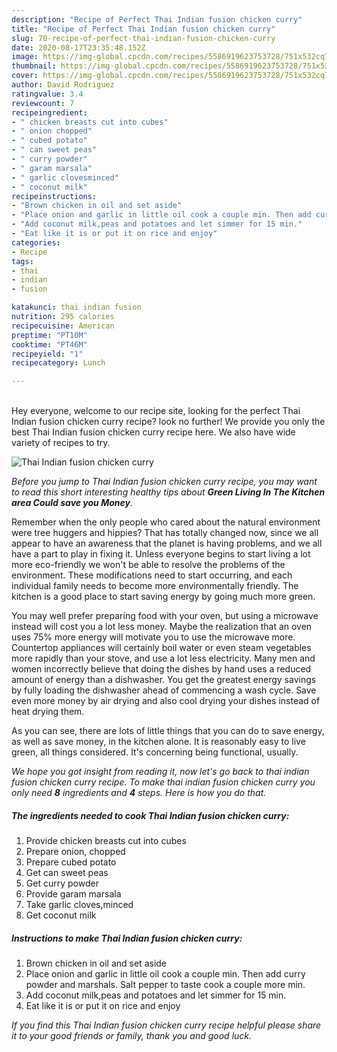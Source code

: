 ```yaml
---
description: "Recipe of Perfect Thai Indian fusion chicken curry"
title: "Recipe of Perfect Thai Indian fusion chicken curry"
slug: 70-recipe-of-perfect-thai-indian-fusion-chicken-curry
date: 2020-08-17T23:35:48.152Z
image: https://img-global.cpcdn.com/recipes/5586919623753728/751x532cq70/thai-indian-fusion-chicken-curry-recipe-main-photo.jpg
thumbnail: https://img-global.cpcdn.com/recipes/5586919623753728/751x532cq70/thai-indian-fusion-chicken-curry-recipe-main-photo.jpg
cover: https://img-global.cpcdn.com/recipes/5586919623753728/751x532cq70/thai-indian-fusion-chicken-curry-recipe-main-photo.jpg
author: David Rodriguez
ratingvalue: 3.4
reviewcount: 7
recipeingredient:
- " chicken breasts cut into cubes"
- " onion chopped"
- " cubed potato"
- " can sweet peas"
- " curry powder"
- " garam marsala"
- " garlic clovesminced"
- " coconut milk"
recipeinstructions:
- "Brown chicken in oil and set aside"
- "Place onion and garlic in little oil cook a couple min. Then add curry powder and marshals. Salt pepper to taste cook a couple more min."
- "Add coconut milk,peas and potatoes and let simmer for 15 min."
- "Eat like it is or put it on rice and enjoy"
categories:
- Recipe
tags:
- thai
- indian
- fusion

katakunci: thai indian fusion 
nutrition: 295 calories
recipecuisine: American
preptime: "PT10M"
cooktime: "PT46M"
recipeyield: "1"
recipecategory: Lunch

---
```

<br>
Hey everyone, welcome to our recipe site, looking for the perfect Thai Indian fusion chicken curry recipe? look no further! We provide you only the best Thai Indian fusion chicken curry recipe here. We also have wide variety of recipes to try.
<br>


![Thai Indian fusion chicken curry](https://img-global.cpcdn.com/recipes/5586919623753728/751x532cq70/thai-indian-fusion-chicken-curry-recipe-main-photo.jpg)

<i>Before you jump to Thai Indian fusion chicken curry recipe, you may want to read this short interesting healthy tips about 
<strong>Green Living In The Kitchen area Could save you Money</strong>.</i>
</br>

Remember when the only people who cared about the natural environment were tree huggers and hippies? That has totally changed now, since we all appear to have an awareness that the planet is having problems, and we all have a part to play in fixing it. Unless everyone begins to start living a lot more eco-friendly we won't be able to resolve the problems of the environment. These modifications need to start occurring, and each individual family needs to become more environmentally friendly. The kitchen is a good place to start saving energy by going much more green.

You may well prefer preparing food with your oven, but using a microwave instead will cost you a lot less money. Maybe the realization that an oven uses 75% more energy will motivate you to use the microwave more. Countertop appliances will certainly boil water or even steam vegetables more rapidly than your stove, and use a lot less electricity. Many men and women incorrectly believe that doing the dishes by hand uses a reduced amount of energy than a dishwasher. You get the greatest energy savings by fully loading the dishwasher ahead of commencing a wash cycle. Save even more money by air drying and also cool drying your dishes instead of heat drying them.

As you can see, there are lots of little things that you can do to save energy, as well as save money, in the kitchen alone. It is reasonably easy to live green, all things considered. It's concerning being functional, usually.


<i>We hope you got insight from reading it, now let's go back to thai indian fusion chicken curry recipe. To make thai indian fusion chicken curry you only need <strong>8</strong> ingredients and <strong>4</strong> steps. Here is how you do that.
</i>

##### The ingredients needed to cook Thai Indian fusion chicken curry:

1. Provide  chicken breasts cut into cubes
1. Prepare  onion, chopped
1. Prepare  cubed potato
1. Get  can sweet peas
1. Get  curry powder
1. Provide  garam marsala
1. Take  garlic cloves,minced
1. Get  coconut milk


##### Instructions to make Thai Indian fusion chicken curry:

1. Brown chicken in oil and set aside
1. Place onion and garlic in little oil cook a couple min. Then add curry powder and marshals. Salt pepper to taste cook a couple more min.
1. Add coconut milk,peas and potatoes and let simmer for 15 min.
1. Eat like it is or put it on rice and enjoy


<i>If you find this Thai Indian fusion chicken curry recipe helpful please share it to your good friends or family, thank you and good luck.</i>
